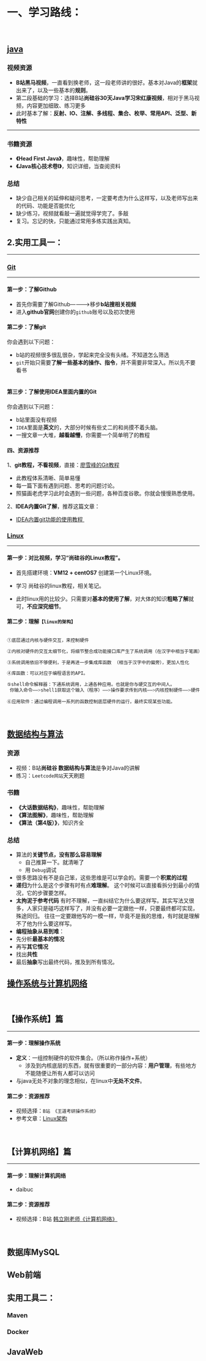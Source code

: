 # 一、学习路线：

&nbsp;
## [java](https://github.com/Sommer1111/javaLearning/tree/master/Java)
### 视频资源
- **B站黑马视频**，一直看到换老师，这一段老师讲的很好。基本对Java的**框架**就出来了，以及一些基本的**规则**。
- 第二段基础的学习：选择B站**尚硅谷30天Java学习宋红康视频**，相对于黑马视频，内容更加细致、练习更多
- 此时基本了解：**反射、IO、注解、多线程、集合、枚举、常用API、泛型、新特性**

***
### 书籍资源
- **《Head First Java》**，趣味性，帮助理解
- **《Java核心技术卷I》**，知识详细，当查阅资料

### 总结
- 缺少自己相关的延伸和疑问思考，一定要考虑为什么这样写，以及老师写出来的代码、功能是否能优化
- 缺少练习，视频就看敲一遍就觉得学完了。多敲
- 复习。忘记的快，只能通过常用多练实践出真知。
&nbsp;

## 2.实用工具一：
***
###  [Git](https://github.com/Sommer1111/javaLearning/tree/master/Git%E5%9F%BA%E7%A1%80%E7%9F%A5%E8%AF%86)
***
#### 第一步：了解Github
- 首先你需要了解Github————>移步**b站搜相关视频**
- 进入**github官网**创建你的`github`账号以及初次使用
&nbsp;
#### 第二步：了解git
你会遇到以下问题：
- b站的视频很多很乱很杂，学起来完全没有头绪。不知道怎么筛选
- `git`开始只需要**了解一些基本的操作、指令**，并不需要非常深入。所以先不要看书  
&nbsp;
#### 第三步：了解使用IDEA里面内置的Git
你会遇到以下问题：
- b站里面没有视频
- `IDEA`里面是**英文**的，大部分时候有些丈二的和尚摸不着头脑。
- 一搜文章一大堆，**越看越懵**，你需要一个简单明了的教程
&nbsp;
#### 四、资源推荐
1、**git教程，不看视频**，直接：[廖雪峰的Git教程](https://www.liaoxuefeng.com/wiki/896043488029600)
  - 此教程体系清晰、简单易懂
  - 每一篇下面有遇到问题、思考的问题讨论。
  - 照猫画老虎学习此时会遇到一些问题，各种百度谷歌。你就会慢慢熟悉使用。
  
2、**IDEA内置Git了解**，推荐这篇文章：
  -  [IDEA内置git功能的使用教程 ](https://my.oschina.net/u/4288213/blog/3603611)
&nbsp;
&nbsp;
###  [Linux](https://github.com/Sommer1111/javaLearning/tree/master/Linux%E5%AD%A6%E4%B9%A0)


***
#### 第一步：对比视频，学习“尚硅谷的Linux教程”。
- 首先搭建环境：**VM12 + centOS7** 创建第一个Linux环境。

- 学习 尚硅谷的linux教程，相关笔记。
- 此时linux用的比较少。只需要对**基本的使用了解**，对大体的知识**粗略了解**就可，**不应深究细节**。
&nbsp;


#### 第二步：理解`【linux的架构】`
```java

①底层通过内核与硬件交互，来控制硬件

②内核对硬件的交互太细节化，将细节整合成功能接口库产生了系统调用（在汉字中相当于笔画）

③系统调用依旧不够便利，于是再进一步集成库函数 （相当于汉字中的偏旁），更加人性化

④库函数：可以对应于编程语言的API。

⑤shell命令解释器：下通系统调用，上通各种应用。也就是你与硬交互的中间人。
 你输入命令——>shell1获取这个输入（程序）——>操作要求传到内核——>内核控制硬件——>硬件运行
      
⑥应用软件：通过编程调用一系列的函数控制底层硬件的运行，最终实现某些功能。
```
&nbsp;




## [数据结构与算法](https://github.com/Sommer1111/javaLearning/tree/master/%E6%95%B0%E6%8D%AE%E7%BB%93%E6%9E%84%E4%B8%8E%E7%AE%97%E6%B3%95%E5%AD%A6%E4%B9%A0)
### 资源
- 视频：B站**尚硅谷 数据结构与算法**是争对Java的讲解
- 练习：`Leetcode网站`天天刷题


### 书籍
- **《大话数据结构》**，趣味性，帮助理解
- **《算法图解》**，趣味性，帮助理解
- **《算法（第4版）》**，知识齐全

### 总结
- 算法的**关键节点，没有那么容易理解**
   - 自己推算一下。就清晰了 
  * 用 `Debug`调试 
  &nbsp;
- 很多思路没有不是自己笨，这些思维是可以学会的。需要一个**积累的过程**
&nbsp;
- **递归**为什么是这个步骤有时有点**难理解**。 这个时候可以直接看拆分到最小的情况，它的步骤要怎样。
&nbsp;
- **太拘泥于参考代码**
有时不理解，一直纠结它为什么要这样写。其实写法又很多，人家只是碰巧这样写了，并没有必要一定跟他一样，只要最终都可实现，殊途同归。 往往一定要跟他写的一模一样，毕竟不是我的思维，有时就是理解不了他为什么要这样写。 
&nbsp;
- **编程抽象从易到难**：
- 先分析**最基本的情况**
- 再写**其它情况**
- 找出**共性**
- 最后**抽象**写出最终代码，推及到所有情况。
&nbsp;
&nbsp;
## [操作系统与计算机网络](https://github.com/Sommer1111/javaLearning/tree/master/%E6%93%8D%E4%BD%9C%E7%B3%BB%E7%BB%9F%E4%B8%8E%E8%AE%A1%E7%AE%97%E6%9C%BA%E7%BD%91%E7%BB%9C)
&nbsp;
## 【操作系统】篇
***
####  第一步：理解操作系统
- **定义**：一组控制硬件的软件集合。（所以称作操作+系统）
   -  涉及到内核底层的东西，就有很重要的一部分内容：**用户管理**，有些地方不能随便让所有人都可以访问
    &nbsp;
 - 与java无处不对象的理念相似，在linux中**无处不文件**。
 &nbsp;
####  第二步：资源推荐
- 视频选择：`B站 《王道考研操作系统》`
- 参考文章：[Linux架构](https://www.cnblogs.com/vamei/archive/2012/09/19/2692452.html)

 &nbsp;
## 【计算机网络】篇
***
####  第一步：理解计算机网络
- daibuc
 &nbsp;
####  第二步：资源推荐
- 视频选择：B站 [韩立刚老师《计算机网络》](https://www.bilibili.com/video/BV1Hx411D7rn?from=search&seid=9782034372486691962)


 &nbsp;
## 数据库MySQL
## Web前端
## 实用工具二：
### Maven
### Docker
## JavaWeb

